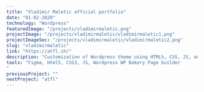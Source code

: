 ```yaml
---
title: "Vladimir Maletic official portfolio"
date: "01-02-2020"
technology: "Wordpress"
featuredImage: "/projects/vladimirmaletic.png"
projectImage: "/projects/vladimirmaletic/vladimirmaletic1.png"
projectImageSec: "/projects/vladimirmaletic/vladimirmaletic2.png"
slug: "vladimirmaletic"
link: "https://atfl.ch/"
description: "Customization of Wordpress theme using HTML%, CSS, JS, and WP Bakery Page builder, Migration from previous theme, tree languages support, redirection of old links to preserve Google rankings"
tools: "Figma, Html5, CSS3, JS, Wordpress WP Bakery Page builder
"
previousProject: ""
nextProject: "atfl"
---
```

